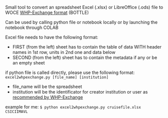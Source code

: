Small tool to convert an spreadsheet Excel (.xlsx) or LibreOffice (.ods) file to WOCE [WHP-Exchange format](https://exchange-format.readthedocs.io/en/latest/) (BOTTLE)

Can be used by calling python file or notebook locally or by launching the notebook through COLAB

Excel file needs to have the following format:
 - FIRST (from the left) sheet has to contain the table of data WITH header names in 1st row, units in 2nd one and data below
 - SECOND (from the left) sheet has to contain the metadata if any or be an empty sheet

if python file is called directly, please use the following format: ```excel2whpexchange.py [file_name] [institution]```

- file_name will be the spreadsheet
- institution will be the identificator for creator institution or user as [recommended by WHP-Exchange](https://exchange-format.readthedocs.io/en/latest/common.html#file-identification-stamp)

example for me:
```$ python excel2whpexchange.py cruisefile.xlsx CSICIIMAVL```

